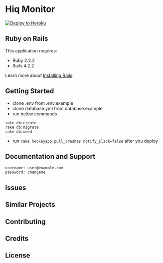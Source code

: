 Hiq Monitor
================

[![Deploy to Heroku](https://www.herokucdn.com/deploy/button.png)](https://heroku.com/deploy)

Ruby on Rails
-------------

This application requires:

- Ruby 2.2.2
- Rails 4.2.2

Learn more about [Installing Rails](http://railsapps.github.io/installing-rails.html).

Getting Started
---------------
- clone .env from .env.example
- clone database.yml from database.example
- run below commands
```
rake db:create
rake db:migrate
rake db:seed
```
- run ```rake hockeyapp:pull_crashes notify_slack=false``` after you deploy

Documentation and Support
-------------------------
```
username: user@example.com
password: changeme
```

Issues
-------------

Similar Projects
----------------

Contributing
------------

Credits
-------

License
-------
